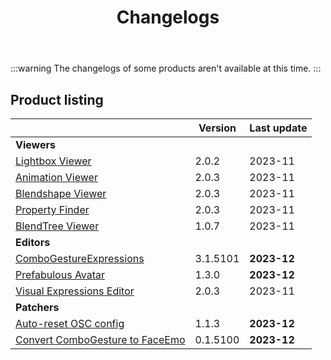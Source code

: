 ﻿---
title: Changelogs
sidebar_position: 1
---

:::warning
The changelogs of some products aren't available at this time.
:::

## Product listing

|                                                                     | Version  | Last update |
|---------------------------------------------------------------------|----------|-------------|
| **Viewers**                                                         |          |             |
| [Lightbox Viewer](./changelogs/lightbox-viewer)                     | 2.0.2    | 2023-11     |
| [Animation Viewer](./changelogs/animation-viewer)                   | 2.0.3    | 2023-11     |
| [Blendshape Viewer](./changelogs/blendshape-viewer)                 | 2.0.3    | 2023-11     |
| [Property Finder](./changelogs/property-finder)                     | 2.0.3    | 2023-11     |
| [BlendTree Viewer](./changelogs/blendtree-viewer)                   | 1.0.7    | 2023-11     |
| **Editors**                                                         |          |             |
| [ComboGestureExpressions](./changelogs/combo-gesture-expressions)   | 3.1.5101 | **2023-12** |
| [Prefabulous Avatar](./changelogs/prefabulous-avatar)               | 1.3.0    | **2023-12** |
| [Visual Expressions Editor](./changelogs/visual-expressions-editor) | 2.0.3    | 2023-11     |
| **Patchers**                                                        |          |             |           
| [Auto-reset OSC config](./changelogs/auto-reset-osc-config)         | 1.1.3    | **2023-12** |       
| [Convert ComboGesture to FaceEmo](./changelogs/cge-to-faceemo)      | 0.1.5100 | **2023-12** |

[//]: # (| [**ResilienceVR**]&#40;./resilience&#41;                                                    |      |)
[//]: # (| [⭐ Double Hip Tracker]&#40;./changelogs/double-hip-tracker&#41;                               |      |)
[//]: # (| [⭐ VeryHaï]&#40;./changelogs/very-h&#41;                                                      |      |)
[//]: # (| [Constraint Track Animation Creator]&#40;./changelogs/constraint-track-animation-creator&#41; |      |)
[//]: # (| [Expressions Menu Hierarchy Editor]&#40;./changelogs/expressions-menu-hierarchy-editor&#41;   |      |)
[//]: # (| [⭐ FaceTra Shape Creator]&#40;./changelogs/facetra-shape-creator&#41;                         |      |)
[//]: # (| [⭐ IconGen]&#40;./changelogs/icon-gen&#41;                                                    |      |)
[//]: # (| [IconGen Thumbnail]&#40;./changelogs/icon-gen#capture-thumbnails-for-vrchat-in-play-mode&#41; |      |)
[//]: # (| [⭐ Vixen]&#40;./changelogs/vixen&#41;                                                         |      |)
[//]: # (| [Animator As Code]&#40;./changelogs/animator-as-code&#41;                                     | ✅    |)
[//]: # (| [Modular Avatar As Code]&#40;./changelogs/animator-as-code/functions/modular-avatar&#41;      | ✅    |)
[//]: # (| **Patchers**                                                                        |      |)
[//]: # (| [Unity 2018 to 2019 Cloth Transfer]&#40;./changelogs/cloth-transfer&#41;                      |      |)